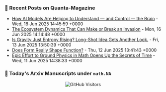 ### 📝 Recent Posts on Quanta-Magazine
<!-- quanta starts -->
* <a href="https://www.quantamagazine.org/how-ai-models-are-helping-to-understand-and-control-the-brain-20250618/">How AI Models Are Helping to Understand — and Control — the Brain</a> - Wed, 18 Jun 2025 14:45:59 +0000
* <a href="https://www.quantamagazine.org/the-ecosystem-dynamics-that-can-make-or-break-an-invasion-20250616/">The Ecosystem Dynamics That Can Make or Break an Invasion</a> - Mon, 16 Jun 2025 14:14:48 +0000
* <a href="https://www.quantamagazine.org/is-gravity-just-entropy-rising-long-shot-idea-gets-another-look-20250613/">Is Gravity Just Entropy Rising? Long-Shot Idea Gets Another Look.</a> - Fri, 13 Jun 2025 13:50:39 +0000
* <a href="https://www.quantamagazine.org/does-form-really-shape-function-20250612/">Does Form Really Shape Function?</a> - Thu, 12 Jun 2025 13:41:43 +0000
* <a href="https://www.quantamagazine.org/epic-effort-to-ground-physics-in-math-opens-up-the-secrets-of-time-20250611/">Epic Effort to Ground Physics in Math Opens Up the Secrets of Time</a> - Wed, 11 Jun 2025 14:38:33 +0000
<!-- quanta ends -->


### 📝 Today's Arxiv Manuscripts under ``math.NA``
<!-- arxiv-math-na starts -->

<!-- arxiv-math-na ends -->

<div align="center">
  
![GitHub Visitors](https://api.visitorbadge.io/api/visitors?path=https%3A%2F%2Fgithub.com%2Flowrank&label=profile%20views&labelColor=%231e1e2e&countColor=%23cba6f7)



</div>
